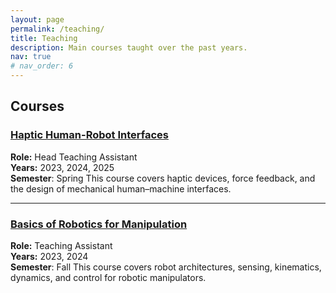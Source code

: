```yaml
---
layout: page
permalink: /teaching/
title: Teaching
description: Main courses taught over the past years.
nav: true
# nav_order: 6
---
```


## Courses

### [Haptic Human-Robot Interfaces](https://edu.epfl.ch/coursebook/fr/haptic-human-robot-interfaces-MICRO-553)
**Role:** Head Teaching Assistant  
**Years:** 2023, 2024, 2025  
**Semester**: Spring
This course covers haptic devices, force feedback, and the design of mechanical human–machine interfaces.

---

### [Basics of Robotics for Manipulation](https://edu.epfl.ch/coursebook/en/basics-of-robotics-for-manipulation-MICRO-450)
**Role:** Teaching Assistant  
**Years:** 2023, 2024    
**Semester**: Fall
This course covers robot architectures, sensing, kinematics, dynamics, and control for robotic manipulators.
